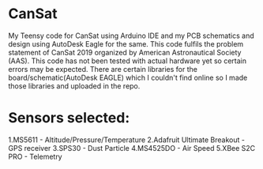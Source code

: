 # CanSat
My Teensy code for CanSat using Arduino IDE and my PCB schematics and design using AutoDesk Eagle for the same.
This code fulfils the problem statement of CanSat 2019 organized by American Astronautical Society (AAS).
This code has not been tested with actual hardware yet so certain errors may be expected.
There are certain libraries for the board/schematic(AutoDesk EAGLE) which I couldn't find online so I made those libraries and uploaded in the repo.

# Sensors selected:
1.MS5611 - Altitude/Pressure/Temperature
2.Adafruit Ultimate Breakout - GPS receiver
3.SPS30 - Dust Particle
4.MS4525DO - Air Speed
5.XBee S2C PRO - Telemetry
